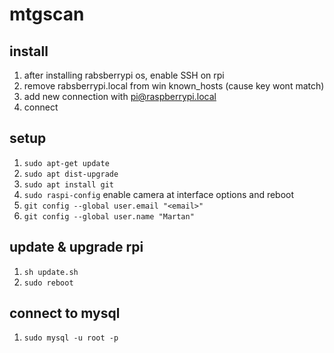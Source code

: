 # mtgscan
## install
1. after installing rabsberrypi os, enable SSH on rpi
2. remove rabsberrypi.local from win known_hosts (cause key wont match)
3. add new connection with pi@raspberrypi.local
4. connect

## setup
1. `sudo apt-get update`
2. `sudo apt dist-upgrade`
3. `sudo apt install git`
4. `sudo raspi-config` enable camera at interface options and reboot
5. `git config --global user.email "<email>"`
6. `git config --global user.name "Martan"`

## update & upgrade rpi
1. `sh update.sh`
2. `sudo reboot`

## connect to mysql
1. `sudo mysql -u root -p`

